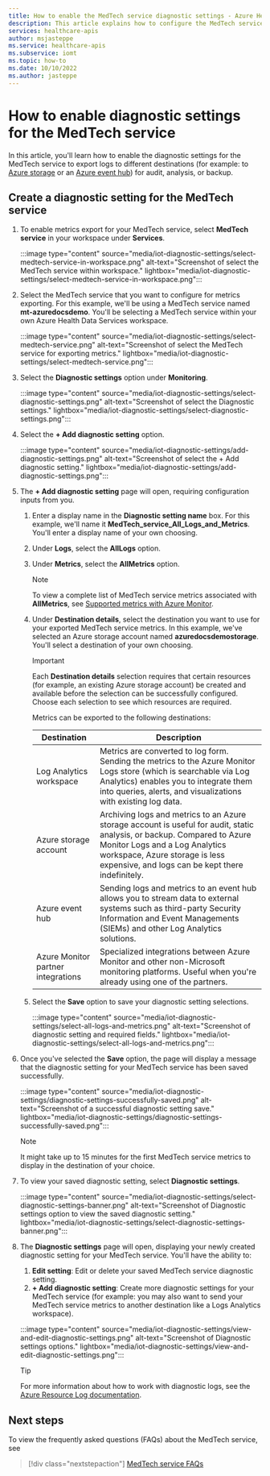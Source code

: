 ```yaml
---
title: How to enable the MedTech service diagnostic settings - Azure Health Data Services
description: This article explains how to configure the MedTech service diagnostic settings.
services: healthcare-apis
author: msjasteppe
ms.service: healthcare-apis
ms.subservice: iomt
ms.topic: how-to
ms.date: 10/10/2022
ms.author: jasteppe
---
```


# How to enable diagnostic settings for the MedTech service

In this article, you'll learn how to enable the diagnostic settings for the MedTech service to export logs to different destinations (for example: to [Azure storage](/azure/storage/) or an [Azure event hub](/azure/event-hubs/)) for audit, analysis, or backup.

## Create a diagnostic setting for the MedTech service
1. To enable metrics export for your MedTech service, select **MedTech service** in your workspace under **Services**.
 
   :::image type="content" source="media/iot-diagnostic-settings/select-medtech-service-in-workspace.png" alt-text="Screenshot of select the MedTech service within workspace." lightbox="media/iot-diagnostic-settings/select-medtech-service-in-workspace.png":::

2. Select the MedTech service that you want to configure for metrics exporting. For this example, we'll be using a MedTech service named **mt-azuredocsdemo**. You'll be selecting a MedTech service within your own Azure Health Data Services workspace.
   
   :::image type="content" source="media/iot-diagnostic-settings/select-medtech-service.png" alt-text="Screenshot of select the MedTech service for exporting metrics." lightbox="media/iot-diagnostic-settings/select-medtech-service.png":::

3. Select the **Diagnostic settings** option under **Monitoring**.

   :::image type="content" source="media/iot-diagnostic-settings/select-diagnostic-settings.png" alt-text="Screenshot of select the Diagnostic settings." lightbox="media/iot-diagnostic-settings/select-diagnostic-settings.png"::: 

4. Select the **+ Add diagnostic setting** option.

   :::image type="content" source="media/iot-diagnostic-settings/add-diagnostic-settings.png" alt-text="Screenshot of select the + Add diagnostic setting." lightbox="media/iot-diagnostic-settings/add-diagnostic-settings.png"::: 

5. The **+ Add diagnostic setting** page will open, requiring configuration inputs from you.   

   1. Enter a display name in the **Diagnostic setting name** box. For this example, we'll name it **MedTech_service_All_Logs_and_Metrics**. You'll enter a display name of your own choosing.  
   
   2. Under **Logs**, select the **AllLogs** option.
   
   3. Under **Metrics**, select the **AllMetrics** option.

      > [!Note]
      > To view a complete list of MedTech service metrics associated with **AllMetrics**, see [Supported metrics with Azure Monitor](../../azure-monitor/essentials/metrics-supported.md#microsofthealthcareapisworkspacesiotconnectors). 

   4. Under **Destination details**, select the destination you want to use for your exported MedTech service metrics. In this example, we've selected an Azure storage account named **azuredocsdemostorage**. You'll select a destination of your own choosing.
   
      > [!Important]
      > Each **Destination details** selection requires that certain resources (for example, an existing Azure storage account) be created and available before the selection can be successfully configured. Choose each selection to see which resources are required.

      Metrics can be exported to the following destinations:

      |Destination|Description|
      |-----------|-----------|
      |Log Analytics workspace|Metrics are converted to log form. Sending the metrics to the Azure Monitor Logs store (which is searchable via Log Analytics) enables you to integrate them into queries, alerts, and visualizations with existing log data.|
      |Azure storage account|Archiving logs and metrics to an Azure storage account is useful for audit, static analysis, or backup. Compared to Azure Monitor Logs and a Log Analytics workspace, Azure storage is less expensive, and logs can be kept there indefinitely.|
      |Azure event hub|Sending logs and metrics to an event hub allows you to stream data to external systems such as third-party Security Information and Event Managements (SIEMs) and other Log Analytics solutions.|
      |Azure Monitor partner integrations|Specialized integrations between Azure Monitor and other non-Microsoft monitoring platforms. Useful when you're already using one of the partners.|

   5. Select the **Save** option to save your diagnostic setting selections.
   
      :::image type="content" source="media/iot-diagnostic-settings/select-all-logs-and-metrics.png" alt-text="Screenshot of diagnostic setting and required fields." lightbox="media/iot-diagnostic-settings/select-all-logs-and-metrics.png"::: 

6. Once you've selected the **Save** option, the page will display a message that the diagnostic setting for your MedTech service has been saved successfully.

   :::image type="content" source="media/iot-diagnostic-settings/diagnostic-settings-successfully-saved.png" alt-text="Screenshot of a successful diagnostic setting save." lightbox="media/iot-diagnostic-settings/diagnostic-settings-successfully-saved.png"::: 

   > [!Note] 
   > It might take up to 15 minutes for the first MedTech service metrics to display in the destination of your choice.

7. To view your saved diagnostic setting, select **Diagnostic settings**.

   :::image type="content" source="media/iot-diagnostic-settings/select-diagnostic-settings-banner.png" alt-text="Screenshot of Diagnostic settings option to view the saved diagnostic setting." lightbox="media/iot-diagnostic-settings/select-diagnostic-settings-banner.png"::: 

8. The **Diagnostic settings** page will open, displaying your newly created diagnostic setting for your MedTech service. You'll have the ability to: 
   
   1. **Edit setting**: Edit or delete your saved MedTech service diagnostic setting. 
   2. **+ Add diagnostic setting**: Create more diagnostic settings for your MedTech service (for example: you may also want to send your MedTech service metrics to another destination like a Logs Analytics workspace). 

   :::image type="content" source="media/iot-diagnostic-settings/view-and-edit-diagnostic-settings.png" alt-text="Screenshot of Diagnostic settings options." lightbox="media/iot-diagnostic-settings/view-and-edit-diagnostic-settings.png"::: 
 
   > [!TIP]
   > For more information about how to work with diagnostic logs, see the [Azure Resource Log documentation](../../azure-monitor/essentials/platform-logs-overview.md).

## Next steps

To view the frequently asked questions (FAQs) about the MedTech service, see

>[!div class="nextstepaction"]
>[MedTech service FAQs](iot-connector-faqs.md)

